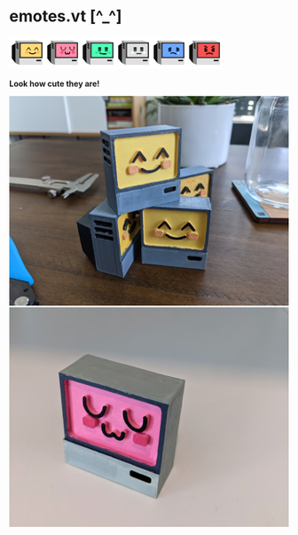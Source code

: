 # emotes.vt [^_^]

<img src="/vector/joy.svg" width="64px"/><img src="/vector/uwu.svg" width="64px"/><img src="/vector/happy.svg" width="64px"/><img src="/vector/meh.svg" width="64px"/><img src="/vector/sad.svg" width="64px"/><img src="/vector/angry.svg" width="64px"/>

**Look how cute they are!**

![4 3d printed joy emotes](/preview/joy.jpg)
![3d printed uwu emote model](/preview/uwu.jpg)
